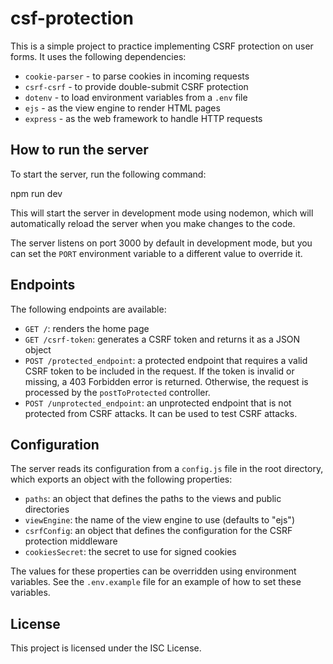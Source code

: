 # csf-protection

This is a simple project to practice implementing CSRF protection on user forms. It uses the following dependencies:

- `cookie-parser` - to parse cookies in incoming requests
- `csrf-csrf` - to provide double-submit CSRF protection
- `dotenv` - to load environment variables from a `.env` file
- `ejs` - as the view engine to render HTML pages
- `express` - as the web framework to handle HTTP requests

## How to run the server

To start the server, run the following command:

npm run dev

This will start the server in development mode using nodemon, which will automatically reload the server when you make changes to the code.

The server listens on port 3000 by default in development mode, but you can set the `PORT` environment variable to a different value to override it.

## Endpoints

The following endpoints are available:

- `GET /`: renders the home page
- `GET /csrf-token`: generates a CSRF token and returns it as a JSON object
- `POST /protected_endpoint`: a protected endpoint that requires a valid CSRF token to be included in the request. If the token is invalid or missing, a 403 Forbidden error is returned. Otherwise, the request is processed by the `postToProtected` controller.
- `POST /unprotected_endpoint`: an unprotected endpoint that is not protected from CSRF attacks. It can be used to test CSRF attacks.

## Configuration

The server reads its configuration from a `config.js` file in the root directory, which exports an object with the following properties:

- `paths`: an object that defines the paths to the views and public directories
- `viewEngine`: the name of the view engine to use (defaults to "ejs")
- `csrfConfig`: an object that defines the configuration for the CSRF protection middleware
- `cookiesSecret`: the secret to use for signed cookies

The values for these properties can be overridden using environment variables. See the `.env.example` file for an example of how to set these variables.

## License

This project is licensed under the ISC License.
